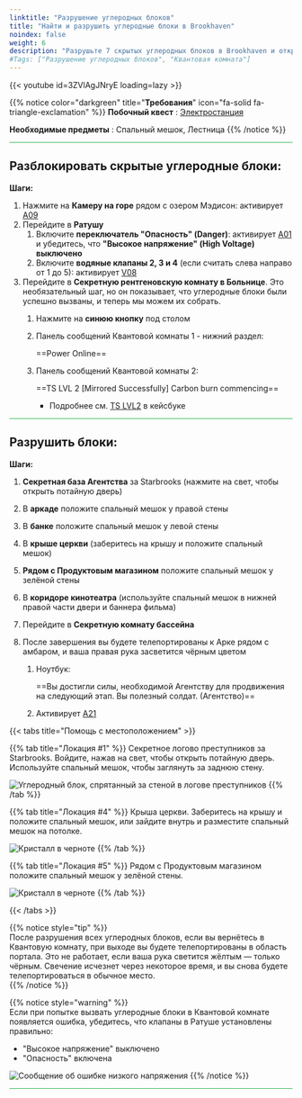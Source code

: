 ```yaml
---
linktitle: "Разрушение углеродных блоков"
title: "Найти и разрушить углеродные блоки в Brookhaven"
noindex: false
weight: 6
description: "Разрушьте 7 скрытых углеродных блоков в Brookhaven и откройте секреты Квантовой комнаты. Следуйте этому руководству для выполнения шагов и решений."
#Tags: ["Разрушение углеродных блоков", "Квантовая комната"]
---
```


{{< youtube id=3ZVlAgJNryE loading=lazy >}}

{{% notice color="darkgreen" title="**Требования**" icon="fa-solid fa-triangle-exclamation"  %}}
**Побочный квест** : [Электростанция](/lore/quests/electric_building)

**Необходимые предметы** : Спальный мешок, Лестница
{{% /notice %}}

<hr style="background-color: #28b44c" size=8>

## Разблокировать скрытые углеродные блоки:

**Шаги:**  

1. Нажмите на **Камеру на горе** рядом с озером Мэдисон: активирует [A09](/casebook/light_panel#a09)  
1. Перейдите в **Ратушу**  
   1. Включите **переключатель "Опасность" (Danger)**: активирует [A01](/casebook/light_panel#a01) и убедитесь, что **"Высокое напряжение" (High Voltage) выключено**  
   2. Включите **водяные клапаны 2, 3 и 4** (если считать слева направо от 1 до 5): активирует [V08](/casebook/light_panel#v08)  
1. Перейдите в **Секретную рентгеновскую комнату в Больнице**. Это необязательный шаг, но он показывает, что углеродные блоки были успешно вызваны, и теперь мы можем их собрать.  
   1. Нажмите на **синюю кнопку** под столом  
   1. Панель сообщений Квантовой комнаты 1 - нижний раздел:  
      
      ==Power Online==  
   1. Панель сообщений Квантовой комнаты 2:  

      ==TS LVL 2 [Mirrored Successfully] Carbon burn commencing==  
      - Подробнее см. [TS LVL2](casebook/interesting/top_secret_level/#ts-lvl2) в кейсбуке  

<hr style="background-color: #28b44c" size=8>

## Разрушить блоки:

**Шаги:**  

1. **Секретная база Агентства** за Starbrooks (нажмите на свет, чтобы открыть потайную дверь)  
2. В **аркаде** положите спальный мешок у правой стены  
3. В **банке** положите спальный мешок у левой стены  
4. В **крыше церкви** (заберитесь на крышу и положите спальный мешок)  
5. **Рядом с Продуктовым магазином** положите спальный мешок у зелёной стены  
6. В **коридоре кинотеатра** (используйте спальный мешок в нижней правой части двери и баннера фильма)  
7. Перейдите в **Секретную комнату бассейна**  

1. После завершения вы будете телепортированы к Арке рядом с амбаром, и ваша правая рука засветится чёрным цветом  
   1. Ноутбук:  

      ==Вы достигли силы, необходимой Агентству для продвижения на следующий этап. Вы полезный солдат. (Агентство)==  
   2. Активирует [A21](/casebook/light_panel#a21)  

{{< tabs title="Помощь с местоположением" >}}

{{% tab title="Локация #1" %}}
Секретное логово преступников за Starbrooks. Войдите, нажав на свет, чтобы открыть потайную дверь.
Используйте спальный мешок, чтобы заглянуть за заднюю стену.

![Углеродный блок, спрятанный за стеной в логове преступников](/images/bh/carbon_block_criminal_base.jpg)
{{% /tab %}}

{{% tab title="Локация #4" %}}
Крыша церкви. Заберитесь на крышу и положите спальный мешок, или зайдите внутрь и разместите спальный мешок на потолке.

![Кристалл в черноте](/images/bh/carbon_block_church_roof.jpg)
{{% /tab %}}

{{% tab title="Локация #5" %}}
Рядом с Продуктовым магазином положите спальный мешок у зелёной стены.

![Кристалл в черноте](/images/bh/carbon_block_green_wall.jpg)
{{% /tab %}}

{{< /tabs >}}

{{% notice style="tip" %}}  
После разрушения всех углеродных блоков, если вы вернётесь в Квантовую комнату, при выходе вы будете телепортированы в область портала. Это не работает, если ваша рука светится жёлтым — только чёрным. Свечение исчезнет через некоторое время, и вы снова будете телепортироваться в обычное место.  
{{% /notice %}}

{{% notice style="warning" %}}  
Если при попытке вызвать углеродные блоки в Квантовой комнате появляется ошибка, убедитесь, что клапаны в Ратуше установлены правильно:  
- "Высокое напряжение" выключено  
- "Опасность" включена  

![Сообщение об ошибке низкого напряжения](/images/bh/carbon_block_low_voltage.jpg)
{{% /notice %}}  

<hr style="background-color: #28b44c" size=8>
